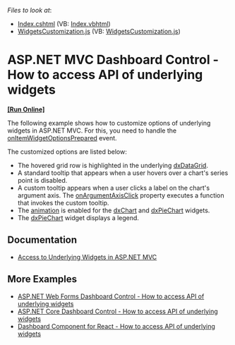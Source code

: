 <!-- default file list -->
*Files to look at*:

* [Index.cshtml](./CS/AspNetMvcDashboardApp/Views/Home/Index.cshtml) (VB: [Index.vbhtml](./VB/AspNetMvcDashboardApp/Views/Home/Index.vbhtml))
* [WidgetsCustomization.js](./CS/AspNetMvcDashboardApp/Scripts/WidgetsCustomization.js) (VB: [WidgetsCustomization.js](./VB/AspNetMvcDashboardApp/Scripts/WidgetsCustomization.js))
<!-- default file list end -->
# ASP.NET MVC Dashboard Control - How to access API of underlying widgets
<!-- run online -->
**[[Run Online]](https://codecentral.devexpress.com/371736934/)**
<!-- run online end -->

The following example shows how to customize options of underlying widgets in ASP.NET MVC. For this, you need to handle the [onItemWidgetOptionsPrepared](https://docs.devexpress.com/Dashboard/js-DevExpress.Dashboard.ViewerApiExtensionOptions?p=netframework#js_devexpress_dashboard_viewerapiextensionoptions_onitemwidgetoptionsprepared) event.

The customized options are listed below:

- The hovered grid row is highlighted in the underlying [dxDataGrid](https://js.devexpress.com/DevExtreme/ApiReference/UI_Components/dxDataGrid/).
- A standard tooltip that appears when a user hovers over a chart's series point is disabled. 
- A custom tooltip appears when a user clicks a label on the chart's argument axis. The [onArgumentAxisClick](https://js.devexpress.com/DevExtreme/ApiReference/UI_Components/dxChart/Configuration/#onArgumentAxisClick) property executes a function that invokes the custom tooltip.
- The [animation](https://js.devexpress.com/DevExtreme/ApiReference/UI_Components/dxChart/Configuration/animation/) is enabled for the [dxChart](https://js.devexpress.com/DevExtreme/ApiReference/UI_Components/dxChart/) and [dxPieChart](https://js.devexpress.com/DevExtreme/ApiReference/UI_Components/dxPieChart/) widgets.
- The [dxPieChart](https://js.devexpress.com/DevExtreme/ApiReference/UI_Components/dxPieChart/) widget displays a legend.

## Documentation

- [Access to Underlying Widgets in ASP.NET MVC](https://docs.devexpress.com/Dashboard/401089/web-dashboard/aspnet-mvc-dashboard-extension/access-to-underlying-widgets?p=netframework)

## More Examples

- [ASP.NET Web Forms Dashboard Control - How to access API of underlying widgets](https://github.com/DevExpress-Examples/how-to-access-api-of-underlying-widgets-in-the-aspnet-dashboard-control-t492396)
- [ASP.NET Core Dashboard Control - How to access API of underlying widgets](https://github.com/DevExpress-Examples/asp-net-core-dashboard-underlying-widgets-api)
- [Dashboard Component for React - How to access API of underlying widgets](https://github.com/DevExpress-Examples/dashboard-react-underlying-widgets-api)
